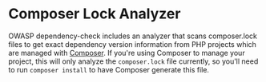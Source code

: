 Composer Lock Analyzer
==============

OWASP dependency-check includes an analyzer that scans composer.lock files to get exact dependency
version information from PHP projects which are managed with [Composer](http://getcomposer.org/).
If you're using Composer to manage your project, this will only analyze the `composer.lock` file
currently, so you'll need to run `composer install` to have Composer generate this file.
